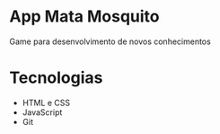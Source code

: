 # App Mata Mosquito

Game para desenvolvimento de novos conhecimentos

# Tecnologias
- HTML e CSS
- JavaScript
- Git